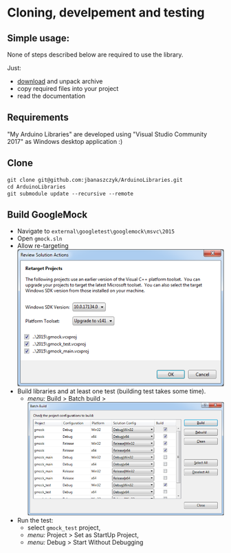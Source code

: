 # Cloning, develpement and testing

## Simple usage:

None of steps described below are required to use the library.

Just: 
* [download](https://github.com/jbanaszczyk/ArduinoLibraries/archive/master.zip) and unpack archive
* copy required files into your project
* read the documentation

## Requirements

"My Arduino Libraries" are developed using "Visual Studio Community 2017" as Windows desktop application :)

## Clone

```
git clone git@github.com:jbanaszczyk/ArduinoLibraries.git
cd ArduinoLibraries
git submodule update --recursive --remote
```

## Build GoogleMock

* Navigate to `external\googletest\googlemock\msvc\2015`
* Open `gmock.sln`
* Allow  re-targeting ![retarget.png](retarget.png)
* Build libraries and at least one test (building test takes some time). 
  * _menu:_ Build > Batch build > ![gmock_build.png](gmock_build.png)
* Run the test:
  * select `gmock_test` project, 
  * _menu:_ Project > Set as StartUp Project, 
  * _menu:_ Debug > Start Without Debugging
